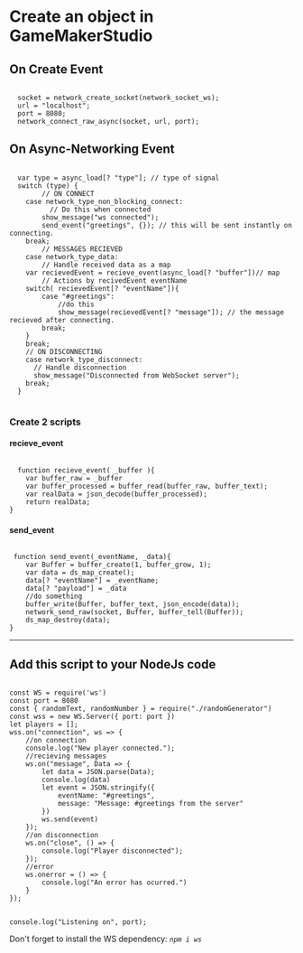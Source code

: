 <h1>Create an object in GameMakerStudio</h1>
<h2>On Create Event</h2>
<code>
  socket = network_create_socket(network_socket_ws);
  url = "localhost";
  port = 8080;
  network_connect_raw_async(socket, url, port);
</code>

<h2>On Async-Networking Event</h2>
<code>
  var type = async_load[? "type"]; // type of signal
  switch (type) {
        // ON CONNECT
  	case network_type_non_blocking_connect:
  		  // Do this when connected
  		show_message("ws connected");
  		send_event("greetings", {}); // this will be sent instantly on connecting.
  	break;
        // MESSAGES RECIEVED
    case network_type_data:
        // Handle received data as a map
  	var recievedEvent = recieve_event(async_load[? "buffer"])// map
  	    // Actions by recivedEvent eventName
  	switch( recievedEvent[? "eventName"]){
  		case "#greetings":
  			//do this
  			show_message(recievedEvent[? "message"]); // the message recieved after connecting.
  		break;
  	}
  	break;
  	// ON DISCONNECTING
    case network_type_disconnect:
      // Handle disconnection
      show_message("Disconnected from WebSocket server");
    break;
  }

</code>

<h3>Create 2 scripts</h3>
<h4>recieve_event</h4>
<code>
  function recieve_event( _buffer ){
  	var buffer_raw = _buffer
  	var buffer_processed = buffer_read(buffer_raw, buffer_text);
  	var realData = json_decode(buffer_processed);
	return realData;
}
</code>
<h4>send_event</h4>
<code>
 function send_event(_eventName, _data){
	var Buffer = buffer_create(1, buffer_grow, 1);
	var data = ds_map_create();
	data[? "eventName"] = _eventName;
	data[? "payload"] = _data
	//do something
	buffer_write(Buffer, buffer_text, json_encode(data));
	network_send_raw(socket, Buffer, buffer_tell(Buffer));
	ds_map_destroy(data);
}
</code>
<hr>
  <h2>Add this script to your NodeJs code</h2>
  <code>
const WS = require('ws')
const port = 8080
const { randomText, randomNumber } = require("./randomGenerator")
const wss = new WS.Server({ port: port })
let players = [];
wss.on("connection", ws => {
    //on connection
    console.log("New player connected.");
    //recieving messages
    ws.on("message", Data => {
        let data = JSON.parse(Data);
        console.log(data)
        let event = JSON.stringify({
            eventName: "#greetings",
            message: "Message: #greetings from the server"
        })
        ws.send(event)
    });
    //on disconnection
    ws.on("close", () => {
        console.log("Player disconnected");
    });
    //error
    ws.onerror = () => {
        console.log("An error has ocurred.")
    }
});

console.log("Listening on", port);
</code>
<p>Don't forget to install the WS dependency: <i> <code>npm i ws </code></i></p>

